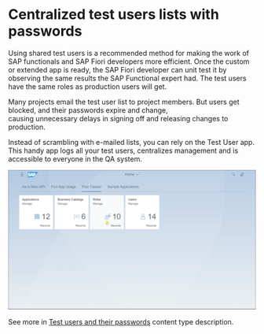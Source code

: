 # Centralized test users lists with passwords

Using shared test users is a recommended method for making the work of SAP functionals and SAP Fiori developers more efficient. Once the custom or extended app is ready, the SAP Fiori developer can unit test it by observing the same results the SAP Functional expert had. The test users have the same roles as production users will get.

Many projects email the test user list to project members. But users get blocked, and their passwords expire and change, causing unnecessary delays in signing off and releasing changes to production.

Instead of scrambling with e-mailed lists, you can rely on the Test User app. This handy app logs all your test users, centralizes management and is accessible to everyone in the QA system.

[![](res/tu2.gif)](res/tu2.gif)

See more in [Test users and their passwords](../../tracked/SPS03/testusers.md) content type description.
